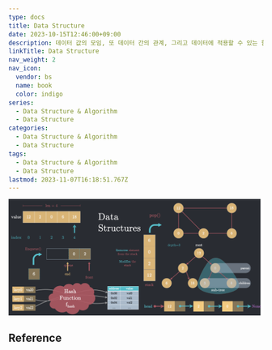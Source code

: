```yaml
---
type: docs
title: Data Structure
date: 2023-10-15T12:46:00+09:00
description: 데이터 값의 모임, 또 데이터 간의 관계, 그리고 데이터에 적용할 수 있는 함수나 명령
linkTitle: Data Structure
nav_weight: 2
nav_icon:
  vendor: bs
  name: book
  color: indigo
series:
  - Data Structure & Algorithm
  - Data Structure
categories:
  - Data Structure & Algorithm
  - Data Structure
tags:
  - Data Structure & Algorithm
  - Data Structure
lastmod: 2023-11-07T16:18:51.767Z
---
```


![Data Structures](data-structures.png#center)

## Reference
